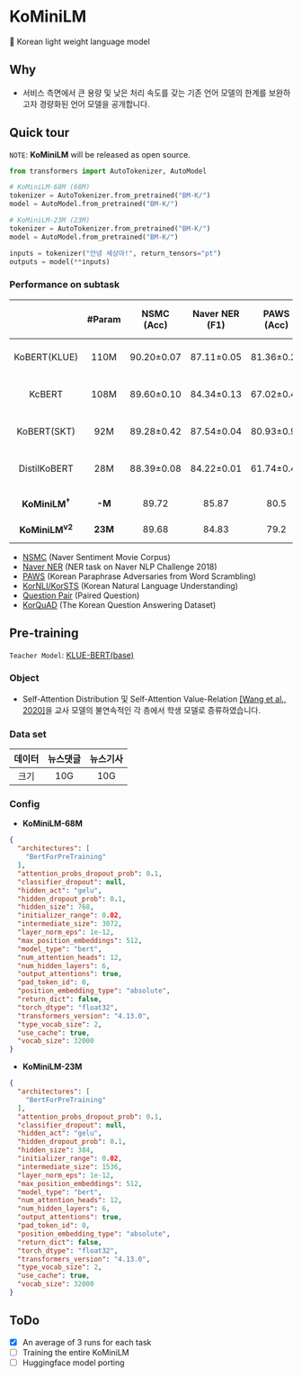 # KoMiniLM
💪 Korean light weight language model

## Why
- 서비스 측면에서 큰 용량 및 낮은 처리 속도를 갖는 기존 언어 모델의 한계를 보완하고자 경량화된 언어 모델을 공개합니다.

## Quick tour
`NOTE`: **KoMiniLM** will be released as open source.
```python
from transformers import AutoTokenizer, AutoModel

# KoMiniLM-68M (68M)
tokenizer = AutoTokenizer.from_pretrained("BM-K/")
model = AutoModel.from_pretrained("BM-K/")

# KoMiniLM-23M (23M)
tokenizer = AutoTokenizer.from_pretrained("BM-K/")
model = AutoModel.from_pretrained("BM-K/")

inputs = tokenizer("안녕 세상아!", return_tensors="pt")
outputs = model(**inputs)
```
### Performance on subtask
|| #Param | NSMC<br>(Acc) | Naver NER<br>(F1) | PAWS<br>(Acc) | KorNLI<br>(Acc) | KorSTS<br>(Spearman) | Question Pair<br>(Acc) | KorQuaD<br>(Dev)<br>(EM/F1) | 
|:----:|:----:|:----:|:----:|:----:|:----:|:----:|:----:|:----:|
|KoBERT(KLUE)| 110M | 90.20±0.07 | 87.11±0.05 | 81.36±0.21 | 81.06±0.33 | 82.47±0.14 | 95.03±0.44 | 84.43±0.18 / <br>93.05±0.04 |
|KcBERT| 108M | 89.60±0.10 | 84.34±0.13 | 67.02±0.42| 74.17±0.52 | 76.57±0.51 | 93.97±0.27 | 60.87±0.27 / <br>85.01±0.14 |
|KoBERT(SKT)| 92M | 89.28±0.42 | 87.54±0.04 | 80.93±0.91 | 78.18±0.45 | 75.98±2.81 | 94.37±0.31  | 51.94±0.60 / <br>79.69±0.66 |
|DistilKoBERT| 28M | 88.39±0.08 | 84.22±0.01 | 61.74±0.45 | 70.22±0.14 | 72.11±0.27 | 92.65±0.16 | 52.52±0.48 / <br>76.00±0.71 |
|  |  |  |  |  |  |  |  |  |
|**KoMiniLM<sup>†</sup>**| **-M** | 89.72 | 85.87 | 80.5 | 79.44 | 80.90 | 94.06 | 82.78 / 91.84|
|**KoMiniLM<sup>v2</sup>**| **23M** | 89.68 | 84.83 | 79.2 | 78.00 | 79.04 | 94.98 | 82.66 / 91.62 |

- [NSMC](https://github.com/e9t/nsmc) (Naver Sentiment Movie Corpus)
- [Naver NER](https://github.com/naver/nlp-challenge) (NER task on Naver NLP Challenge 2018)
- [PAWS](https://github.com/google-research-datasets/paws) (Korean Paraphrase Adversaries from Word Scrambling)
- [KorNLI/KorSTS](https://github.com/kakaobrain/KorNLUDatasets) (Korean Natural Language Understanding)
- [Question Pair](https://github.com/songys/Question_pair) (Paired Question)
- [KorQuAD](https://korquad.github.io/) (The Korean Question Answering Dataset)

## Pre-training
`Teacher Model`: [KLUE-BERT(base)](https://github.com/KLUE-benchmark/KLUE)
### Object
- Self-Attention Distribution 및 Self-Attention Value-Relation [[Wang et al., 2020]](https://arxiv.org/abs/2002.10957)을 교사 모델의 불연속적인 각 층에서 학생 모델로 증류하였습니다.
### Data set
|데이터|뉴스댓글|뉴스기사|
|:----:|:----:|:----:|
|크기|10G|10G|
### Config
- **KoMiniLM-68M**
```json
{
  "architectures": [
    "BertForPreTraining"
  ],
  "attention_probs_dropout_prob": 0.1,
  "classifier_dropout": null,
  "hidden_act": "gelu",
  "hidden_dropout_prob": 0.1,
  "hidden_size": 768,
  "initializer_range": 0.02,
  "intermediate_size": 3072,
  "layer_norm_eps": 1e-12,
  "max_position_embeddings": 512,
  "model_type": "bert",
  "num_attention_heads": 12,
  "num_hidden_layers": 6,
  "output_attentions": true,
  "pad_token_id": 0,
  "position_embedding_type": "absolute",
  "return_dict": false,
  "torch_dtype": "float32",
  "transformers_version": "4.13.0",
  "type_vocab_size": 2,
  "use_cache": true,
  "vocab_size": 32000
}
```
- **KoMiniLM-23M**
```json
{
  "architectures": [
    "BertForPreTraining"
  ],
  "attention_probs_dropout_prob": 0.1,
  "classifier_dropout": null,
  "hidden_act": "gelu",
  "hidden_dropout_prob": 0.1,
  "hidden_size": 384,
  "initializer_range": 0.02,
  "intermediate_size": 1536,
  "layer_norm_eps": 1e-12,
  "max_position_embeddings": 512,
  "model_type": "bert",
  "num_attention_heads": 12,
  "num_hidden_layers": 6,
  "output_attentions": true,
  "pad_token_id": 0,
  "position_embedding_type": "absolute",
  "return_dict": false,
  "torch_dtype": "float32",
  "transformers_version": "4.13.0",
  "type_vocab_size": 2,
  "use_cache": true,
  "vocab_size": 32000
}
```

## ToDo
- [X] An average of 3 runs for each task
- [ ] Training the entire KoMiniLM
- [ ] Huggingface model porting

